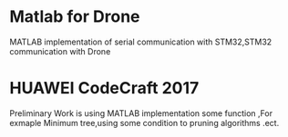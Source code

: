 # Matlab for Drone

MATLAB implementation of serial communication with STM32,STM32 communication with Drone
# HUAWEI CodeCraft 2017

Preliminary Work is using MATLAB implementation some function ,For exmaple Minimum tree,using some condition to pruning algorithms .ect.
